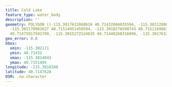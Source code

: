 ```yaml
---
title: Cold Lake
feature_type: water_body
description: ''
geometry: POLYGON ((-115.3017632868616 40.71432004035594, -115.3021280672851 40.71471038242007,
  -115.302170982627 40.71514951450594, -115.3018276598743 40.71511698630238, -115.3014843371217
  40.71475917501709, -115.3015272524635 40.71448268316096, -115.3017632868616 40.71432004035594))
geo_error: 0.0
bbox:
  xmin: -115.302171
  ymin: 40.71432
  xmax: -115.3014843
  ymax: 40.7151495
longitude: -115.3018348
latitude: 40.7147628
OSM: .na.character
---
```

